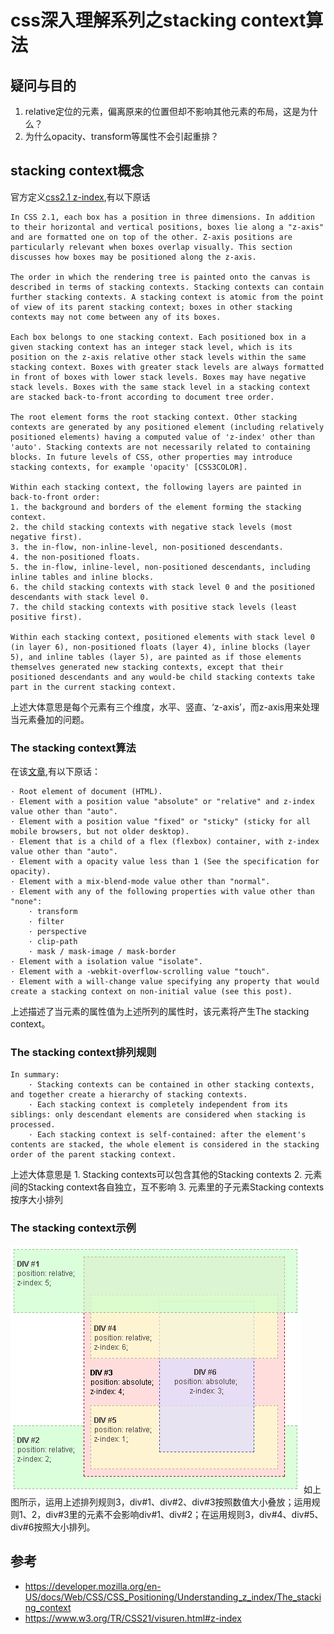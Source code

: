 # css深入理解系列之stacking context算法

## 疑问与目的
1. relative定位的元素，偏离原来的位置但却不影响其他元素的布局，这是为什么？
2. 为什么opacity、transform等属性不会引起重排？

## stacking context概念
官方定义[css2.1 z-index](https://www.w3.org/TR/CSS21/visuren.html#z-index),有以下原话
```
In CSS 2.1, each box has a position in three dimensions. In addition to their horizontal and vertical positions, boxes lie along a "z-axis" and are formatted one on top of the other. Z-axis positions are particularly relevant when boxes overlap visually. This section discusses how boxes may be positioned along the z-axis.

The order in which the rendering tree is painted onto the canvas is described in terms of stacking contexts. Stacking contexts can contain further stacking contexts. A stacking context is atomic from the point of view of its parent stacking context; boxes in other stacking contexts may not come between any of its boxes.

Each box belongs to one stacking context. Each positioned box in a given stacking context has an integer stack level, which is its position on the z-axis relative other stack levels within the same stacking context. Boxes with greater stack levels are always formatted in front of boxes with lower stack levels. Boxes may have negative stack levels. Boxes with the same stack level in a stacking context are stacked back-to-front according to document tree order.

The root element forms the root stacking context. Other stacking contexts are generated by any positioned element (including relatively positioned elements) having a computed value of 'z-index' other than 'auto'. Stacking contexts are not necessarily related to containing blocks. In future levels of CSS, other properties may introduce stacking contexts, for example 'opacity' [CSS3COLOR].

Within each stacking context, the following layers are painted in back-to-front order:
1. the background and borders of the element forming the stacking context.
2. the child stacking contexts with negative stack levels (most negative first).
3. the in-flow, non-inline-level, non-positioned descendants.
4. the non-positioned floats.
5. the in-flow, inline-level, non-positioned descendants, including inline tables and inline blocks.
6. the child stacking contexts with stack level 0 and the positioned descendants with stack level 0.
7. the child stacking contexts with positive stack levels (least positive first).

Within each stacking context, positioned elements with stack level 0 (in layer 6), non-positioned floats (layer 4), inline blocks (layer 5), and inline tables (layer 5), are painted as if those elements themselves generated new stacking contexts, except that their positioned descendants and any would-be child stacking contexts take part in the current stacking context.
```
上述大体意思是每个元素有三个维度，水平、竖直、‘z-axis’，而z-axis用来处理当元素叠加的问题。

### The stacking context算法
在该[文章](https://developer.mozilla.org/en-US/docs/Web/CSS/CSS_Positioning/Understanding_z_index/The_stacking_context),有以下原话：
```
· Root element of document (HTML).
· Element with a position value "absolute" or "relative" and z-index value other than "auto".
· Element with a position value "fixed" or "sticky" (sticky for all mobile browsers, but not older desktop).
· Element that is a child of a flex (flexbox) container, with z-index value other than "auto".
· Element with a opacity value less than 1 (See the specification for opacity).
· Element with a mix-blend-mode value other than "normal".
· Element with any of the following properties with value other than "none":
	· transform
	· filter
	· perspective
	· clip-path
	· mask / mask-image / mask-border
· Element with a isolation value "isolate".
· Element with a -webkit-overflow-scrolling value "touch".
· Element with a will-change value specifying any property that would create a stacking context on non-initial value (see this post).
```
上述描述了当元素的属性值为上述所列的属性时，该元素将产生The stacking context。
### The stacking context排列规则
```
In summary:
	· Stacking contexts can be contained in other stacking contexts, and together create a hierarchy of stacking contexts.
	· Each stacking context is completely independent from its siblings: only descendant elements are considered when stacking is processed.
	· Each stacking context is self-contained: after the element's contents are stacked, the whole element is considered in the stacking order of the parent stacking context.
```
上述大体意思是
	1. Stacking contexts可以包含其他的Stacking contexts
	2. 元素间的Stacking context各自独立，互不影响
	3. 元素里的子元素Stacking contexts按序大小排列
### The stacking context示例
![](images/understanding_zindex_04.png)
如上图所示，运用上述排列规则3，div#1、div#2、div#3按照数值大小叠放；运用规则1、2，div#3里的元素不会影响div#1、div#2；在运用规则3，div#4、div#5、div#6按照大小排列。

## 参考
+ https://developer.mozilla.org/en-US/docs/Web/CSS/CSS_Positioning/Understanding_z_index/The_stacking_context
+ https://www.w3.org/TR/CSS21/visuren.html#z-index
